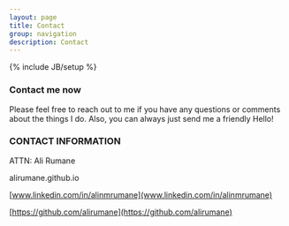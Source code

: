```yaml
---
layout: page
title: Contact
group: navigation
description: Contact
---
```

{% include JB/setup %}

### Contact me now

Please feel free to reach out to me if you have any questions or comments about the things I do. Also, you can always just send me a friendly Hello!



### CONTACT INFORMATION



ATTN: Ali Rumane

alirumane.github.io

[www.linkedin.com/in/alinmrumane](www.linkedin.com/in/alinmrumane)

[https://github.com/alirumane](https://github.com/alirumane)
